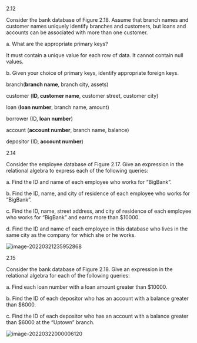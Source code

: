 2.12

Consider the bank database of Figure 2.18. Assume that branch names and customer names uniquely identify branches and customers, but loans and accounts can be associated with more than one customer. 

a. What are the appropriate primary keys? 

It must contain a unique value for each row of data. It cannot contain null values.

b. Given your choice of primary keys, identify appropriate foreign keys.

branch(**branch name**, branch city, assets) 

customer (**ID, customer name**, customer street, customer city)

 loan (**loan number**, branch name, amount) 

borrower (ID, **loan number**) 

account (**account number**, branch name, balance) 

depositor (ID, **account number**)

2.14

Consider the employee database of Figure 2.17. Give an expression in the relational algebra to express each of the following queries: 

a. Find the ID and name of each employee who works for “BigBank”. 

b. Find the ID, name, and city of residence of each employee who works for “BigBank”. 

c. Find the ID, name, street address, and city of residence of each employee who works for “BigBank” and earns more than $10000. 

d. Find the ID and name of each employee in this database who lives in the same city as the company for which she or he works.

![image-20220321235952868](C:\Users\12638\AppData\Roaming\Typora\typora-user-images\image-20220321235952868.png)



2.15

Consider the bank database of Figure 2.18. Give an expression in the relational algebra for each of the following queries: 

a. Find each loan number with a loan amount greater than $10000. 

b. Find the ID of each depositor who has an account with a balance greater than $6000. 

c. Find the ID of each depositor who has an account with a balance greater than $6000 at the “Uptown” branch.

![image-20220322000006120](C:\Users\12638\AppData\Roaming\Typora\typora-user-images\image-20220322000006120.png)
